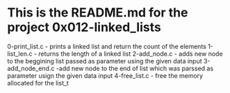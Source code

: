 # This is the README.md for the project 0x012-linked_lists
0-print_list.c - prints a linked list and return the count of the elements
1-list_len.c - returns the length of a linked list
2-add_node.c - adds new node to the beggining list passed as parameter using the given data input
3-add_node_end.c -add new node to the end of list which was parssed as parameter usign the given data input
4-free_list.c - free the memory allocated for the list_t
